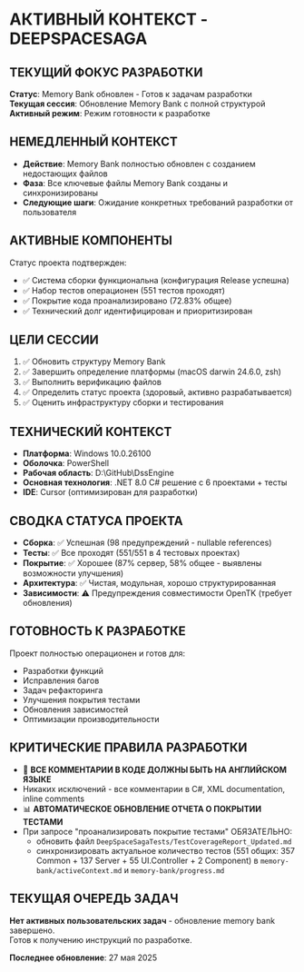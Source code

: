 # АКТИВНЫЙ КОНТЕКСТ - DEEPSPACESAGA

## ТЕКУЩИЙ ФОКУС РАЗРАБОТКИ
**Статус**: Memory Bank обновлен - Готов к задачам разработки  
**Текущая сессия**: Обновление Memory Bank с полной структурой  
**Активный режим**: Режим готовности к разработке  

## НЕМЕДЛЕННЫЙ КОНТЕКСТ
- **Действие**: Memory Bank полностью обновлен с созданием недостающих файлов
- **Фаза**: Все ключевые файлы Memory Bank созданы и синхронизированы
- **Следующие шаги**: Ожидание конкретных требований разработки от пользователя

## АКТИВНЫЕ КОМПОНЕНТЫ
Статус проекта подтвержден:
- ✅ Система сборки функциональна (конфигурация Release успешна)
- ✅ Набор тестов операционен (551 тестов проходят)
- ✅ Покрытие кода проанализировано (72.83% общее)
- ✅ Технический долг идентифицирован и приоритизирован

## ЦЕЛИ СЕССИИ
1. ✅ Обновить структуру Memory Bank
2. ✅ Завершить определение платформы (macOS darwin 24.6.0, zsh)
3. ✅ Выполнить верификацию файлов  
4. ✅ Определить статус проекта (здоровый, активно разрабатывается)
5. ✅ Оценить инфраструктуру сборки и тестирования

## ТЕХНИЧЕСКИЙ КОНТЕКСТ
- **Платформа**: Windows 10.0.26100
- **Оболочка**: PowerShell
- **Рабочая область**: D:\GitHub\DssEngine
- **Основная технология**: .NET 8.0 C# решение с 6 проектами + тесты
- **IDE**: Cursor (оптимизирован для разработки)

## СВОДКА СТАТУСА ПРОЕКТА
- **Сборка**: ✅ Успешная (98 предупреждений - nullable references)
- **Тесты**: ✅ Все проходят (551/551 в 4 тестовых проектах)
- **Покрытие**: ✅ Хорошее (87% сервер, 58% общее - выявлены возможности улучшения)
- **Архитектура**: ✅ Чистая, модульная, хорошо структурированная
- **Зависимости**: ⚠️ Предупреждения совместимости OpenTK (требует обновления)

## ГОТОВНОСТЬ К РАЗРАБОТКЕ
Проект полностью операционен и готов для:
- Разработки функций
- Исправления багов  
- Задач рефакторинга
- Улучшения покрытия тестами
- Обновления зависимостей
- Оптимизации производительности

## КРИТИЧЕСКИЕ ПРАВИЛА РАЗРАБОТКИ
- 🔴 **ВСЕ КОММЕНТАРИИ В КОДЕ ДОЛЖНЫ БЫТЬ НА АНГЛИЙСКОМ ЯЗЫКЕ**
- Никаких исключений - все комментарии в C#, XML documentation, inline comments
 - 📊 **АВТОМАТИЧЕСКОЕ ОБНОВЛЕНИЕ ОТЧЕТА О ПОКРЫТИИ ТЕСТАМИ**
 - При запросе "проанализировать покрытие тестами" ОБЯЗАТЕЛЬНО:
   - обновить файл `DeepSpaceSagaTests/TestCoverageReport_Updated.md`
   - синхронизировать актуальное количество тестов (551 общих: 357 Common + 137 Server + 55 UI.Controller + 2 Component) в `memory-bank/activeContext.md` и `memory-bank/progress.md`

## ТЕКУЩАЯ ОЧЕРЕДЬ ЗАДАЧ
**Нет активных пользовательских задач** - обновление memory bank завершено.  
Готов к получению инструкций по разработке.

**Последнее обновление**: 27 мая 2025 